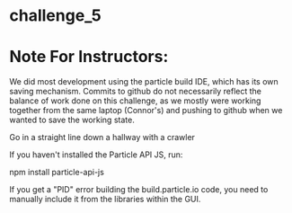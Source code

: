 # challenge_5

# Note For Instructors:
We did most development using the particle build IDE, which has its own saving mechanism.  Commits to github do not necessarily reflect the balance of work done on this challenge, as we mostly were working together from the same laptop (Connor's) and pushing to github when we wanted to save the working state.

Go in a straight line down a hallway with a crawler

If you haven't installed the Particle API JS, run:

npm install particle-api-js

If you get a "PID" error building the build.particle.io code, you need to manually include it from the libraries within the GUI.
